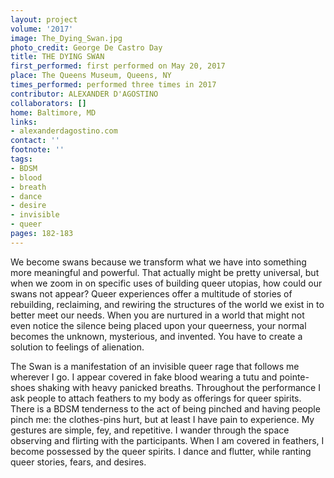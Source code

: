 ```yaml
---
layout: project
volume: '2017'
image: The_Dying_Swan.jpg
photo_credit: George De Castro Day
title: THE DYING SWAN
first_performed: first performed on May 20, 2017
place: The Queens Museum, Queens, NY
times_performed: performed three times in 2017
contributor: ALEXANDER D'AGOSTINO
collaborators: []
home: Baltimore, MD
links:
- alexanderdagostino.com
contact: ''
footnote: ''
tags:
- BDSM
- blood
- breath
- dance
- desire
- invisible
- queer
pages: 182-183
---
```


We become swans because we transform what we have into something more meaningful and powerful. That actually might be pretty universal, but when we zoom in on specific uses of building queer utopias, how could our swans not appear? Queer experiences offer a multitude of stories of rebuilding, reclaiming, and rewiring the structures of the world we exist in to better meet our needs. When you are nurtured in a world that might not even notice the silence being placed upon your queerness, your normal becomes the unknown, mysterious, and invented. You have to create a solution to feelings of alienation.

The Swan is a manifestation of an invisible queer rage that follows me wherever I go. I appear covered in fake blood wearing a tutu and pointe-shoes shaking with heavy panicked breaths. Throughout the performance I ask people to attach feathers to my body as offerings for queer spirits. There is a BDSM tenderness to the act of being pinched and having people pinch me: the clothes-pins hurt, but at least I have pain to experience. My gestures are simple, fey, and repetitive. I wander through the space observing and flirting with the participants. When I am covered in feathers, I become possessed by the queer spirits. I dance and flutter, while ranting queer stories, fears, and desires.

